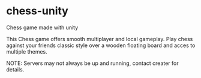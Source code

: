 # chess-unity
Chess game made with unity

This Chess game offers smooth multiplayer and local gameplay. Play chess against your friends classic style over a wooden floating board and acces to multiple themes. 

NOTE: Servers may not always be up and running, contact creater for details. 
